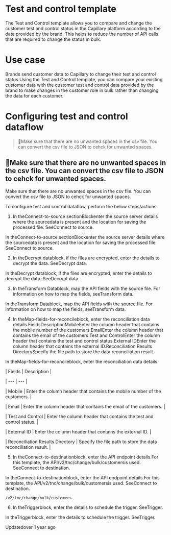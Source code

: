 # Test and control template

The Test and Control template allows you to compare and change the customer test and control status in the Capillary platform according to the data provided by the brand.   This helps to reduce the number of API calls that are required to change the status in bulk.

# Use case

Brands send customer data to Capillary to change their test and control status.Using the Test and Control template, you can compare your existing customer data with the customer test and control data provided by the brand to make changes in the customer role in bulk rather than changing the data for each customer.

# Configuring test and control dataflow

> 🚧Make sure that there are no unwanted spaces in the csv file. You can convert the csv file to JSON to cehck for unwanted spaces.

## 🚧Make sure that there are no unwanted spaces in the csv file. You can convert the csv file to JSON to cehck for unwanted spaces.

Make sure that there are no unwanted spaces in the csv file. You can convert the csv file to JSON to cehck for unwanted spaces.

To configure test and control dataflow, perform the below steps/actions:

1. In theConnect-to-source sectionBlockenter the source server details where the sourcedata is present and the location for saving the processed file. SeeConnect to source.

In theConnect-to-source sectionBlockenter the source server details where the sourcedata is present and the location for saving the processed file. SeeConnect to source.

2. In theDecrypt datablock, if the files are encrypted, enter the details to decrypt the data. SeeDecrypt data.

In theDecrypt datablock, if the files are encrypted, enter the details to decrypt the data. SeeDecrypt data.

3. In theTransform Datablock, map the API fields with the source file. For information on how to map the fields, seeTransform data.

In theTransform Datablock, map the API fields with the source file. For information on how to map the fields, seeTransform data.

4. In theMap-fields-for-reconcileblock, enter the reconciliation data details.FieldsDescriptionMobileEnter the column header that contains the mobile number of the customers.EmailEnter the column header that contains the email of the customers.Test and ControlEnter the column header that contains the test and control status.External IDEnter the column header that contains the external ID.Reconciliation Results DirectorySpecify the file path to store the data reconciliation result.

In theMap-fields-for-reconcileblock, enter the reconciliation data details.

| Fields | Description |

| --- | --- |

| Mobile | Enter the column header that contains the mobile number of the customers. |

| Email | Enter the column header that contains the email of the customers. |

| Test and Control | Enter the column header that contains the test and control status. |

| External ID | Enter the column header that contains the external ID. |

| Reconciliation Results Directory | Specify the file path to store the data reconciliation result. |



5. In theConnect-to-destinationblock, enter the API endpoint details.For this template, the API/v2/tnc/change/bulk/customersis used. SeeConnect to destination.

In theConnect-to-destinationblock, enter the API endpoint details.For this template, the API/v2/tnc/change/bulk/customersis used. SeeConnect to destination.

`/v2/tnc/change/bulk/customers`

6. In theTriggerblock, enter the details to schedule the trigger. SeeTrigger.

In theTriggerblock, enter the details to schedule the trigger. SeeTrigger.

Updatedover 1 year ago